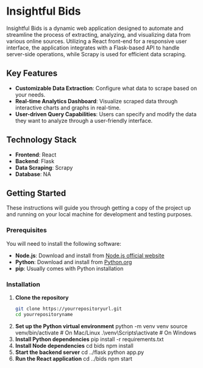 # Insightful Bids 

Insightful Bids is a dynamic web application designed to automate and streamline the process of extracting, analyzing, and visualizing data from various online sources. Utilizing a React front-end for a responsive user interface, the application integrates with a Flask-based API to handle server-side operations, while Scrapy is used for efficient data scraping.

## Key Features

- **Customizable Data Extraction**: Configure what data to scrape based on your needs.
- **Real-time Analytics Dashboard**: Visualize scraped data through interactive charts and graphs in real-time.
- **User-driven Query Capabilities**: Users can specify and modify the data they want to analyze through a user-friendly interface.

## Technology Stack

- **Frontend**: React
- **Backend**: Flask
- **Data Scraping**: Scrapy
- **Database**: NA

## Getting Started

These instructions will guide you through getting a copy of the project up and running on your local machine for development and testing purposes.

### Prerequisites

You will need to install the following software:

- **Node.js**: Download and install from [Node.js official website](https://nodejs.org/)
- **Python**: Download and install from [Python.org](https://python.org/)
- **pip**: Usually comes with Python installation

### Installation

1. **Clone the repository**
   ```bash
   git clone https://yourrepositoryurl.git
   cd yourrepositoryname
2. **Set up the Python virtual environment**
   python -m venv venv
   source venv/bin/activate  # On Mac/Linux
   .\venv\Scripts\activate   # On Windows
3. **Install Python dependencies**
   pip install -r requirements.txt
4. **Install Node dependencies**
   cd bids
   npm install
5. **Start the backend server**
   cd ../flask
   python app.py
6. **Run the React application**
   cd ../bids
   npm start




